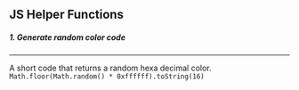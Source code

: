 ## JS Helper Functions

##### 1. Generate random color code
---
A short code that returns a random hexa decimal color.
`Math.floor(Math.random() * 0xffffff).toString(16)`

